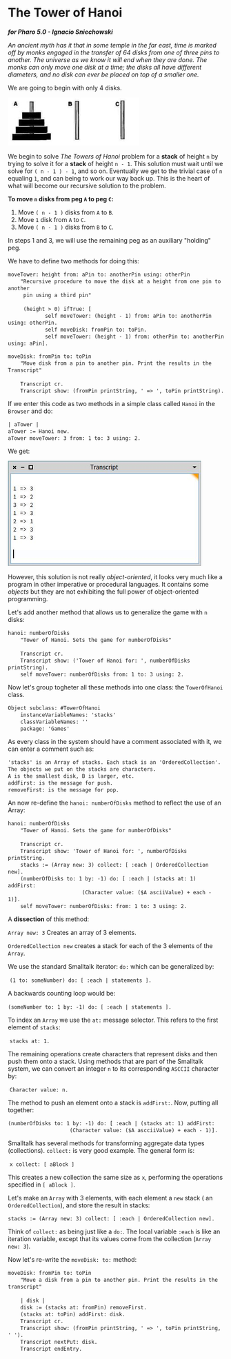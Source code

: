 # The Tower of Hanoi

***for Pharo 5.0 - Ignacio Sniechowski***

*An ancient myth has it that in some temple in the far east, time is marked off by monks engaged in the transfer of 64 disks from one of three pins to another. The universe as we know it will end when they are done. The monks can only move one disk at a time; the disks all have different diameters, and no disk can ever be placed on top of a smaller one.*

We are going to begin with only 4 disks.

 ![towers](towers.jpg)

We begin to solve *The Towers of Hanoi* problem for a **stack** of height `n` by trying to solve it for a **stack** of height `n - 1`. This solution must wait until we solve for `( n - 1 ) - 1`, and so on. Eventually we get to the trivial case of `n` equaling `1`, and can being to work our way back up. This is the heart of what will become our recursive solution to the problem.

**To move `n` disks from peg `A` to peg `C`:**

1. Move `( n - 1 )` disks from `A` to `B`.
2. Move `1` disk from `A` to `C`.
3. Move `( n - 1 )` disks from `B` to `C`.

In steps 1 and 3, we will use the remaining peg as an auxiliary "holding" peg.



We have to define two methods for doing this:

```smalltalk
moveTower: height from: aPin to: anotherPin using: otherPin
	"Recursive procedure to move the disk at a height from one pin to another 
	 pin using a third pin"
	 
	 (height > 0) ifTrue: [
       		self moveTower: (height - 1) from: aPin to: anotherPin using: otherPin.
       		self moveDisk: fromPin to: toPin.
       		self moveTower: (height - 1) from: otherPin to: anotherPin using: aPin].
```

```smalltalk
moveDisk: fromPin to: toPin
	"Move disk from a pin to another pin. Print the results in the Transcript"
	
	Transcript cr.
	Transcript show: (fromPin printString, ' => ', toPin printString).
```

If we enter this code as two methods in a simple class called `Hanoi` in the `Browser` and do:

```smalltalk
| aTower |
aTower := Hanoi new.
aTower moveTower: 3 from: 1 to: 3 using: 2.
```

We get:

![transcript](transcript.jpg)



However, this solution is not really *object-oriented*, it looks very much like a program in other imperative or procedural languages. It contains some *objects* but they are not exhibiting the full power of object-oriented programming. 

Let's add another method that allows us to generalize the game with `n` disks:

```smalltalk
hanoi: numberOfDisks
	"Tower of Hanoi. Sets the game for numberOfDisks"
	
	Transcript cr.
	Transcript show: ('Tower of Hanoi for: ', numberOfDisks printString).
	self moveTower: numberOfDisks from: 1 to: 3 using: 2.
```

Now let's group togheter all these methods into one class: the `TowerOfHanoi` class.

```smalltalk
Object subclass: #TowerOfHanoi
	instanceVariableNames: 'stacks'
	classVariableNames: ''
	package: 'Games'
```

As every class in the system should have a comment associated with it, we can enter a comment such as:

```smalltalk
'stacks' is an Array of stacks. Each stack is an 'OrderedCollection'.
The objects we put on the stacks are characters.
A is the smallest disk, B is larger, etc.
addFirst: is the message for push.
removeFirst: is the message for pop.
```

An now re-define the `hanoi: numberOfDisks` method to reflect the use of an Array:

```smalltalk
hanoi: numberOfDisks
	"Tower of Hanoi. Sets the game for numberOfDisks"
	
	Transcript cr.
	Transcript show: 'Tower of Hanoi for: ', numberOfDisks printString.
	stacks := (Array new: 3) collect: [ :each | OrderedCollection new].
	(numberOfDisks to: 1 by: -1) do: [ :each | (stacks at: 1) addFirst:
						(Character value: ($A asciiValue) + each - 1)].
	self moveTower: numberOfDisks: from: 1 to: 3 using: 2.
```

A **dissection** of this method:

`Array new: 3` Creates an array of 3 elements.

`OrderedCollection new` creates a stack for each of the 3 elements of the `Array`.

We use the standard Smalltalk iterator: `do:` which can be generalized by: 

​										`(1 to: someNumber) do: [ :each | statements ].`

A backwards counting loop would be:

​										`(someNumber to: 1 by: -1) do: [ :each | statements ].`

To index an `Array` we use the `at:` message selector. This refers to the first element of `stacks`:

​										`stacks at: 1.`

The remaining operations create characters that represent disks and then push them onto a stack. Using methods that are part of the Smalltalk system, we can convert an integer `n` to its corresponding `ASCCII` character by:

​										`Character value: n.`

The method to push an element onto a stack is `addFirst:`. Now, putting all together:

```smalltalk
(numberOfDisks to: 1 by: -1) do: [ :each | (stacks at: 1) addFirst: 
					(Character value: ($A ascciiValue) + each - 1)].
```



Smalltalk has several methods for transforming aggregate data types (collections). `collect:` is very good example. The general form is:

​										`x collect: [ aBlock ]`

This creates a new collection the same size as `x`, performing the operations specified in `[ aBlock ]`.

Let's make an `Array` with 3 elements, with each element a `new` stack ( an `OrderedCollection`), and store the result in stacks:

```smalltalk
stacks := (Array new: 3) collect: [ :each | OrderedCollection new].
```

Think of `collect:` as being just like a `do:`. The local variable `:each` is like an iteration variable, except that its values come from the collection (`Array new: 3`).



Now let's re-write the `moveDisk: to:` method:

```smalltalk
moveDisk: fromPin to: toPin
	"Move a disk from a pin to another pin. Print the results in the transcript"
	
	| disk |
	disk := (stacks at: fromPin) removeFirst.
	(stacks at: toPin) addFirst: disk.
	Transcript cr.
	Transcript show: (fromPin printString, ' => ', toPin printString, ' ').
	Transcript nextPut: disk.
	Transcript endEntry.
```





